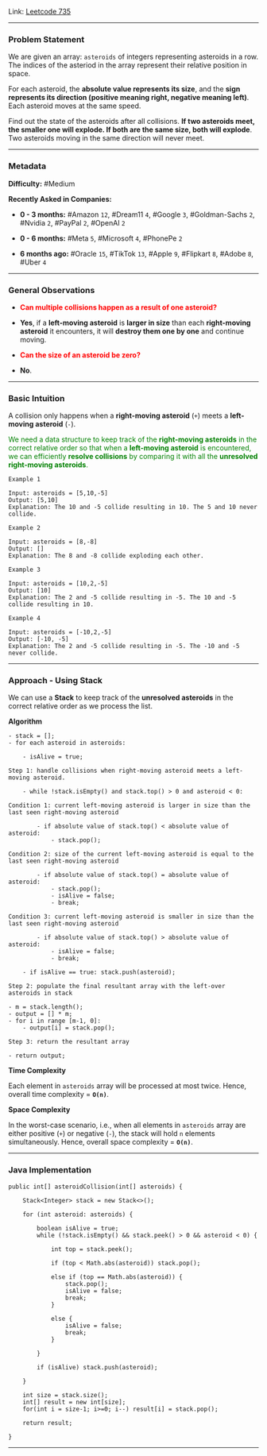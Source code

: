 
Link: [Leetcode 735](https://leetcode.com/problems/asteroid-collision/description/)

---
### Problem Statement

We are given an array: `asteroids` of integers representing asteroids in a row. The indices of the asteriod in the array represent their relative position in space.

For each asteroid, the **absolute value represents its size**, and the **sign represents its direction (positive meaning right, negative meaning left)**. Each asteroid moves at the same speed.

Find out the state of the asteroids after all collisions. **If two asteroids meet, the smaller one will explode. If both are the same size, both will explode**. Two asteroids moving in the same direction will never meet.

---
### Metadata

**Difficulty:** #Medium

**Recently Asked in Companies:**

- **0 - 3 months:** #Amazon `12`, #Dream11 `4`, #Google `3`, #Goldman-Sachs `2`, #Nvidia `2`, #PayPal `2`, #OpenAI `2`

- **0 - 6 months:** #Meta `5`, #Microsoft `4`, #PhonePe `2`

- **6 months ago:** #Oracle `15`, #TikTok `13`, #Apple `9`, #Flipkart `8`, #Adobe `8`, #Uber `4`

---
### General Observations

- <span style="color:red;font-weight:bold">Can multiple collisions happen as a result of one asteroid?</span>
- **Yes**, if a **left-moving asteroid** is **larger in size** than each **right-moving asteroid** it encounters, it will **destroy them one by one** and continue moving.

- <span style="color:red;font-weight:bold">Can the size of an asteroid be zero?</span>
- **No**.

---
### Basic Intuition

A collision only happens when a **right-moving asteroid** (`+`) meets a **left-moving asteroid** (`-`). 

<span style="color:green;">We need a data structure to keep track of the <strong>right-moving asteroids</strong> in the correct relative order so that when a <strong>left-moving asteroid</strong> is encountered, we can efficiently <strong>resolve collisions</strong> by comparing it with all the <strong>unresolved right-moving asteroids</strong>.</span>

```
Example 1

Input: asteroids = [5,10,-5]
Output: [5,10]
Explanation: The 10 and -5 collide resulting in 10. The 5 and 10 never collide.

Example 2

Input: asteroids = [8,-8]
Output: []
Explanation: The 8 and -8 collide exploding each other.

Example 3

Input: asteroids = [10,2,-5]
Output: [10]
Explanation: The 2 and -5 collide resulting in -5. The 10 and -5 collide resulting in 10.

Example 4

Input: asteroids = [-10,2,-5]
Output: [-10, -5]
Explanation: The 2 and -5 collide resulting in -5. The -10 and -5 never collide.
```

---
### Approach - Using Stack

We can use a **Stack** to keep track of the **unresolved asteroids** in the correct relative order as we process the list.

**Algorithm**

```
- stack = [];
- for each asteroid in asteroids:

	- isAlive = true;

Step 1: handle collisions when right-moving asteroid meets a left-moving asteroid.

	- while !stack.isEmpty() and stack.top() > 0 and asteroid < 0:

Condition 1: current left-moving asteroid is larger in size than the last seen right-moving asteroid

		- if absolute value of stack.top() < absolute value of asteroid:
			- stack.pop();

Condition 2: size of the current left-moving asteroid is equal to the last seen right-moving asteroid

		- if absolute value of stack.top() = absolute value of asteroid:
			- stack.pop();
			- isAlive = false;
			- break;

Condition 3: current left-moving asteroid is smaller in size than the last seen right-moving asteroid

		- if absolute value of stack.top() > absolute value of asteroid:
			- isAlive = false;
			- break;

	- if isAlive == true: stack.push(asteroid);

Step 2: populate the final resultant array with the left-over asteroids in stack

- m = stack.length();
- output = [] * m;
- for i in range [m-1, 0]:
	- output[i] = stack.pop();

Step 3: return the resultant array

- return output;
```

**Time Complexity**

Each element in `asteroids` array will be processed at most twice. Hence, overall time complexity = **`O(n)`**.

**Space Complexity**

In the worst-case scenario, i.e., when all elements in `asteroids` array are either positive (`+`) or negative (`-`), the stack will hold `n` elements simultaneously. Hence, overall space complexity = **`O(n)`**. 

---
### Java Implementation

```
public int[] asteroidCollision(int[] asteroids) {

	Stack<Integer> stack = new Stack<>();

	for (int asteroid: asteroids) {

		boolean isAlive = true;
		while (!stack.isEmpty() && stack.peek() > 0 && asteroid < 0) {

			int top = stack.peek();

			if (top < Math.abs(asteroid)) stack.pop();
			
			else if (top == Math.abs(asteroid)) {
				stack.pop();
				isAlive = false;
				break;
			}
			
			else {
				isAlive = false;
				break;
			}

		}

		if (isAlive) stack.push(asteroid);

	}

	int size = stack.size();
	int[] result = new int[size];
	for(int i = size-1; i>=0; i--) result[i] = stack.pop();

	return result;

}
```

---


